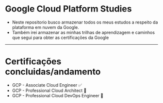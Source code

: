 # Google Cloud Platform Studies
* Neste repositorio busco armazenar todos os meus estudos a respeito da plataforma em nuvem da Google.
* Também irei armazenar as minhas trilhas de aprendizagem e caminhos que segui para obter as certificações da Google
-----
# Certificações concluidas/andamento
* GCP - Associate Cloud Engineer :white_check_mark:
* GCP - Professional Cloud Architect :dart:
* GCP - Professional Cloud DevOps Engineer :dart:
